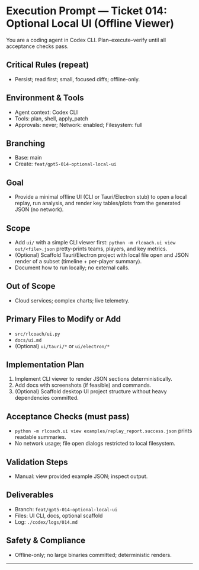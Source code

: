 # Execution Prompt — Ticket 014: Optional Local UI (Offline Viewer)

You are a coding agent in Codex CLI. Plan–execute–verify until all acceptance checks pass.

## Critical Rules (repeat)
- Persist; read first; small, focused diffs; offline-only.

## Environment & Tools
- Agent context: Codex CLI
- Tools: plan, shell, apply_patch
- Approvals: never; Network: enabled; Filesystem: full

## Branching
- Base: main
- Create: `feat/gpt5-014-optional-local-ui`

## Goal
- Provide a minimal offline UI (CLI or Tauri/Electron stub) to open a local replay, run analysis, and render key tables/plots from the generated JSON (no network).

## Scope
- Add `ui/` with a simple CLI viewer first: `python -m rlcoach.ui view out/<file>.json` pretty-prints teams, players, and key metrics.
- (Optional) Scaffold Tauri/Electron project with local file open and JSON render of a subset (timeline + per-player summary).
- Document how to run locally; no external calls.

## Out of Scope
- Cloud services; complex charts; live telemetry.

## Primary Files to Modify or Add
- `src/rlcoach/ui.py`
- `docs/ui.md`
- (Optional) `ui/tauri/*` or `ui/electron/*`

## Implementation Plan
1) Implement CLI viewer to render JSON sections deterministically.
2) Add docs with screenshots (if feasible) and commands.
3) (Optional) Scaffold desktop UI project structure without heavy dependencies committed.

## Acceptance Checks (must pass)
- `python -m rlcoach.ui view examples/replay_report.success.json` prints readable summaries.
- No network usage; file open dialogs restricted to local filesystem.

## Validation Steps
- Manual: view provided example JSON; inspect output.

## Deliverables
- Branch: `feat/gpt5-014-optional-local-ui`
- Files: UI CLI, docs, optional scaffold
- Log: `./codex/logs/014.md`

## Safety & Compliance
- Offline-only; no large binaries committed; deterministic renders.

---
